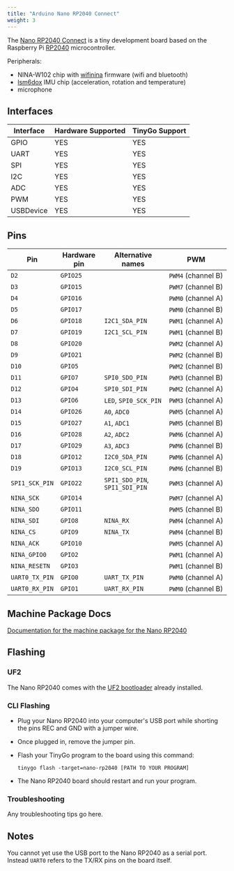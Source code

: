 ```yaml
---
title: "Arduino Nano RP2040 Connect"
weight: 3
---
```


The [Nano RP2040 Connect](https://store.arduino.cc/nano-rp2040-connect) is a tiny development board based on the Raspberry Pi [RP2040](https://datasheets.raspberrypi.org/rp2040/rp2040-datasheet.pdf) microcontroller. 

Peripherals: 
- NINA-W102 chip with [wifinina](https://github.com/tinygo-org/drivers/tree/release/wifinina) firmware (wifi and bluetooth)
- [lsm6dox](https://github.com/tinygo-org/drivers/tree/release/lsm6dox) IMU chip (acceleration, rotation and temperature)
- microphone

## Interfaces

| Interface | Hardware Supported | TinyGo Support |
| --------- | ------------- | ----- |
| GPIO      | YES | YES |
| UART      | YES | YES |
| SPI       | YES | YES |
| I2C       | YES | YES |
| ADC       | YES | YES |
| PWM       | YES | YES |
| USBDevice | YES | YES |

## Pins

| Pin               | Hardware pin | Alternative names | PWM                  |
| ----------------- | ------------ | ----------------- | -------------------- |
| `D2`              | `GPIO25`     |                   | `PWM4` (channel B)   |
| `D3`              | `GPIO15`     |                   | `PWM7` (channel B)   |
| `D4`              | `GPIO16`     |                   | `PWM0` (channel A)   |
| `D5`              | `GPIO17`     |                   | `PWM0` (channel B)   |
| `D6`              | `GPIO18`     | `I2C1_SDA_PIN`    | `PWM1` (channel A)   |
| `D7`              | `GPIO19`     | `I2C1_SCL_PIN`    | `PWM1` (channel B)   |
| `D8`              | `GPIO20`     |                   | `PWM2` (channel A)   |
| `D9`              | `GPIO21`     |                   | `PWM2` (channel B)   |
| `D10`             | `GPIO5`      |                   | `PWM2` (channel B)   |
| `D11`             | `GPIO7`      | `SPI0_SDO_PIN`    | `PWM3` (channel B)   |
| `D12`             | `GPIO4`      | `SPI0_SDI_PIN`    | `PWM2` (channel A)   |
| `D13`             | `GPIO6`      | `LED`, `SPI0_SCK_PIN` | `PWM3` (channel A)   |
| `D14`             | `GPIO26`     | `A0`, `ADC0`      | `PWM5` (channel A)   |
| `D15`             | `GPIO27`     | `A1`, `ADC1`      | `PWM5` (channel B)   |
| `D16`             | `GPIO28`     | `A2`, `ADC2`      | `PWM6` (channel A)   |
| `D17`             | `GPIO29`     | `A3`, `ADC3`      | `PWM6` (channel B)   |
| `D18`             | `GPIO12`     | `I2C0_SDA_PIN`    | `PWM6` (channel A)   |
| `D19`             | `GPIO13`     | `I2C0_SCL_PIN`    | `PWM6` (channel B)   |
| `SPI1_SCK_PIN`    | `GPIO22`     | `SPI1_SDO_PIN`, `SPI1_SDI_PIN` | `PWM3` (channel A)   |
| `NINA_SCK`        | `GPIO14`     |                   | `PWM7` (channel A)   |
| `NINA_SDO`        | `GPIO11`     |                   | `PWM5` (channel B)   |
| `NINA_SDI`        | `GPIO8`      | `NINA_RX`         | `PWM4` (channel A)   |
| `NINA_CS`         | `GPIO9`      | `NINA_TX`         | `PWM4` (channel B)   |
| `NINA_ACK`        | `GPIO10`     |                   | `PWM5` (channel A)   |
| `NINA_GPIO0`      | `GPIO2`      |                   | `PWM1` (channel A)   |
| `NINA_RESETN`     | `GPIO3`      |                   | `PWM1` (channel B)   |
| `UART0_TX_PIN`    | `GPIO0`      | `UART_TX_PIN`     | `PWM0` (channel A)   |
| `UART0_RX_PIN`    | `GPIO1`      | `UART_RX_PIN`     | `PWM0` (channel B)   |

## Machine Package Docs

[Documentation for the machine package for the Nano RP2040](../machine/nano-rp2040)

## Flashing

### UF2

The Nano RP2040 comes with the [UF2 bootloader](https://github.com/Microsoft/uf2) already installed.

### CLI Flashing

- Plug your Nano RP2040 into your computer's USB port while shorting the pins REC and GND with a jumper wire.
- Once plugged in, remove the jumper pin.
- Flash your TinyGo program to the board using this command:

    ```shell
    tinygo flash -target=nano-rp2040 [PATH TO YOUR PROGRAM]
    ```

- The Nano RP2040 board should restart and run your program.

### Troubleshooting

Any troubleshooting tips go here.

## Notes

You cannot yet use the USB port to the Nano RP2040 as a serial port. Instead `UART0` refers to the TX/RX pins on the board itself.

